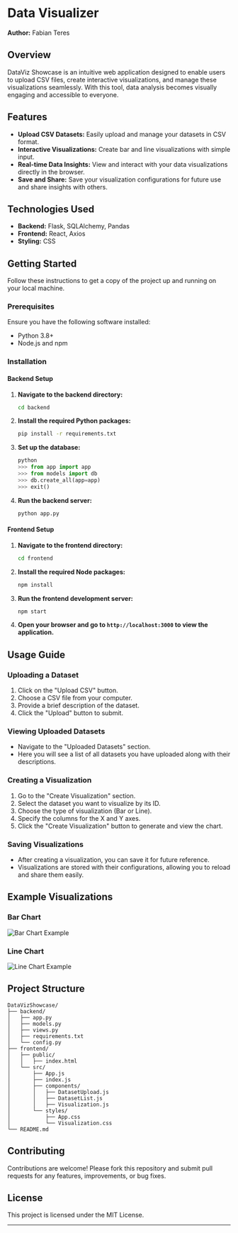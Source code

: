 # Data Visualizer

**Author:** Fabian Teres

## Overview

DataViz Showcase is an intuitive web application designed to enable users to upload CSV files, create interactive visualizations, and manage these visualizations seamlessly. With this tool, data analysis becomes visually engaging and accessible to everyone.

## Features

- **Upload CSV Datasets:** Easily upload and manage your datasets in CSV format.
- **Interactive Visualizations:** Create bar and line visualizations with simple input.
- **Real-time Data Insights:** View and interact with your data visualizations directly in the browser.
- **Save and Share:** Save your visualization configurations for future use and share insights with others.

## Technologies Used

- **Backend:** Flask, SQLAlchemy, Pandas
- **Frontend:** React, Axios
- **Styling:** CSS

## Getting Started

Follow these instructions to get a copy of the project up and running on your local machine.

### Prerequisites

Ensure you have the following software installed:

- Python 3.8+
- Node.js and npm

### Installation

#### Backend Setup

1. **Navigate to the backend directory:**
   ```bash
   cd backend
   ```

2. **Install the required Python packages:**
   ```bash
   pip install -r requirements.txt
   ```

3. **Set up the database:**
   ```python
   python
   >>> from app import app
   >>> from models import db
   >>> db.create_all(app=app)
   >>> exit()
   ```

4. **Run the backend server:**
   ```bash
   python app.py
   ```

#### Frontend Setup

1. **Navigate to the frontend directory:**
   ```bash
   cd frontend
   ```

2. **Install the required Node packages:**
   ```bash
   npm install
   ```

3. **Run the frontend development server:**
   ```bash
   npm start
   ```

4. **Open your browser and go to `http://localhost:3000` to view the application.**

## Usage Guide

### Uploading a Dataset

1. Click on the "Upload CSV" button.
2. Choose a CSV file from your computer.
3. Provide a brief description of the dataset.
4. Click the "Upload" button to submit.

### Viewing Uploaded Datasets

- Navigate to the "Uploaded Datasets" section.
- Here you will see a list of all datasets you have uploaded along with their descriptions.

### Creating a Visualization

1. Go to the "Create Visualization" section.
2. Select the dataset you want to visualize by its ID.
3. Choose the type of visualization (Bar or Line).
4. Specify the columns for the X and Y axes.
5. Click the "Create Visualization" button to generate and view the chart.

### Saving Visualizations

- After creating a visualization, you can save it for future reference.
- Visualizations are stored with their configurations, allowing you to reload and share them easily.

## Example Visualizations

### Bar Chart

![Bar Chart Example](https://via.placeholder.com/600x400.png?text=Bar+Chart+Example)

### Line Chart

![Line Chart Example](https://via.placeholder.com/600x400.png?text=Line+Chart+Example)

## Project Structure

```
DataVizShowcase/
├── backend/
│   ├── app.py
│   ├── models.py
│   ├── views.py
│   ├── requirements.txt
│   └── config.py
├── frontend/
│   ├── public/
│   │   ├── index.html
│   └── src/
│       ├── App.js
│       ├── index.js
│       ├── components/
│       │   ├── DatasetUpload.js
│       │   ├── DatasetList.js
│       │   ├── Visualization.js
│       └── styles/
│           ├── App.css
│           └── Visualization.css
└── README.md
```

## Contributing

Contributions are welcome! Please fork this repository and submit pull requests for any features, improvements, or bug fixes.

## License

This project is licensed under the MIT License.

---
